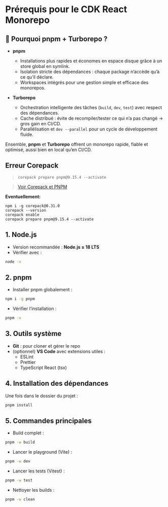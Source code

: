 
# Prérequis pour le CDK React Monorepo

## 🔧 Pourquoi pnpm + Turborepo ?

- **pnpm**  
  - Installations plus rapides et économes en espace disque grâce à un store global en symlink.  
  - Isolation stricte des dépendances : chaque package n’accède qu’à ce qu’il déclare.  
  - Workspaces intégrés pour une gestion simple et efficace des monorepos.  

- **Turborepo**  
  - Orchestration intelligente des tâches (`build`, `dev`, `test`) avec respect des dépendances.  
  - Cache distribué : évite de recompiler/tester ce qui n’a pas changé → gros gain en CI/CD.  
  - Parallélisation et `dev --parallel` pour un cycle de développement fluide.  

Ensemble, **pnpm** et **Turborepo** offrent un monorepo rapide, fiable et optimisé, aussi bien en local qu’en CI/CD.

## Erreur Corepack

> `corepack prepare pnpm@9.15.4 --activate`

> [Voir Corepack et PNPM](./4.COREPACK_PNPM.md)

**Eventuellement:**
```
npm i -g corepack@0.31.0
corepack --version
corepack enable
corepack prepare pnpm@9.15.4 --activate
```

## 1. Node.js
- Version recommandée : **Node.js ≥ 18 LTS**  
- Vérifier avec :
```bash
node -v
```

## 2. pnpm
- Installer pnpm globalement :

> [](https://pnpm.io/fr/installation)

```bash
npm i -g pnpm
```
- Vérifier l’installation :
```bash
pnpm -v
```

## 3. Outils système
- **Git** : pour cloner et gérer le repo  
- (optionnel) **VS Code** avec extensions utiles :
  - ESLint
  - Prettier
  - TypeScript React (tsx)

## 4. Installation des dépendances
Une fois dans le dossier du projet :
```bash
pnpm install
```

## 5. Commandes principales
- Build complet :
```bash
pnpm -w build
```

- Lancer le playground (Vite) :
```bash
pnpm -w dev
```

- Lancer les tests (Vitest) :
```bash
pnpm -w test
```

- Nettoyer les builds :
```bash
pnpm -w clean
```